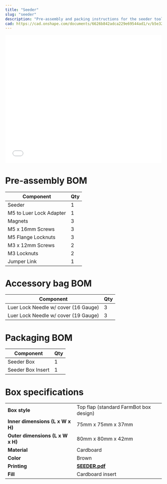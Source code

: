 ```yaml
---
title: "Seeder"
slug: "seeder"
description: "Pre-assembly and packing instructions for the seeder tool"
cad: https://cad.onshape.com/documents/6626b842adca229e69544ad1/v/b5e323b6ae6cf9b43cd65f69/e/1449bd11dc3cf8a5f2563601
---
```


<iframe width="100%" style="aspect-ratio: 11 / 9;" src="_images/seeder_pre_assembly_rev_a.pdf" frameborder="0"></iframe>

# Pre-assembly BOM

|Component                     |Qty  |
|------------------------------|-----|
|Seeder                        |1
|M5 to Luer Lock Adapter       |1
|Magnets                       |3
|M5 x 16mm Screws              |3
|M5 Flange Locknuts            |3
|M3 x 12mm Screws              |2
|M3 Locknuts                   |2
|Jumper Link                   |1

# Accessory bag BOM

|Component                     |Qty  |
|------------------------------|-----|
|Luer Lock Needle w/ cover (16 Gauge)|3
|Luer Lock Needle w/ cover (19 Gauge)|3

# Packaging BOM

|Component                     |Qty  |
|------------------------------|-----|
|Seeder Box                    |1
|Seeder Box Insert             |1

# Box specifications

|                                |                              |
|--------------------------------|------------------------------|
|**Box style**                   |Top flap (standard FarmBot box design)
|**Inner dimensions (L x W x H)**|75mm x 75mm x 37mm
|**Outer dimensions (L x W x H)**|80mm x 80mm x 42mm
|**Material**                    |Cardboard
|**Color**                       |Brown
|**Printing**                    |**[SEEDER.pdf](_images/seeder_box_graphic.pdf)** <i class="fa fa-file-pdf-o">
|**Fill**                        |Cardboard insert
